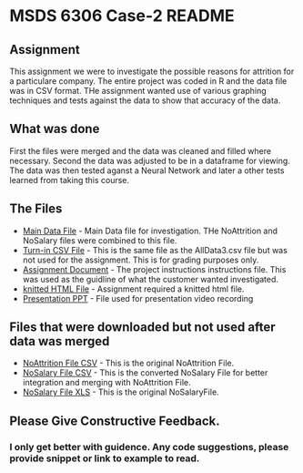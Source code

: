
# MSDS 6306 Case-2 README 


## Assignment

This assignment we were to investigate the possible reasons for attrition for a particulare company. The entire project was coded in R and the data file was in CSV format.
THe assignment wanted use of various graphing techniques and tests against the data to show that accuracy of the data.

## What was done

First the files were merged and the data was cleaned and filled where necessary.
Second the data was adjusted to be in a dataframe for viewing. 
The data was then tested aganst a Neural Network and later a other tests learned from taking this course.

## The Files


- [Main Data File](https://github.com/btobin0/case2/blob/master/AllData3.csv) - Main Data file for investigation. THe NoAttrition and NoSalary files were combined to this file.
- [Turn-in CSV File](https://github.com/btobin0/case2/blob/master/Case2PredictionsTobin%20Salary.csv) - This is the same file as the AllData3.csv file but was not used for the assignment. This is for grading purposes only.
- [Assignment Document](https://github.com/btobin0/case2/blob/master/CaseStudy2.docx) - The project instructions instructions file. This was used as the guidline of what the customer wanted investigated.
- [knitted HTML File](https://github.com/btobin0/case2/blob/master/Case2PredictionsTobin-Salary.html) - Assignment required a knitted html file.
- [Presentation PPT](https://github.com/btobin0/case2/blob/master/Case2-Presentation-BTobin.pptx) - File used for presentation video recording

## Files that were downloaded but not used after data was merged


- [NoAttrition File CSV](https://github.com/btobin0/case2/blob/master/CaseStudy2CompSetNoAttrition.csv) - This is the original NoAttrition File.
- [NoSalary File CSV](https://github.com/btobin0/case2/blob/master/CaseStudy2CompSetNoSalary.csv) - This is the converted NoSalary File for better integration and merging with NoAttrition File.
- [NoSalary File XLS](https://github.com/btobin0/case2/blob/master/CaseStudy2CompSetNoSalary.xlsx) - This is the original NoSalaryFile.

## Please Give Constructive Feedback. 
### I only get better with guidence. Any code suggestions, please provide snippet or link to example to read.

